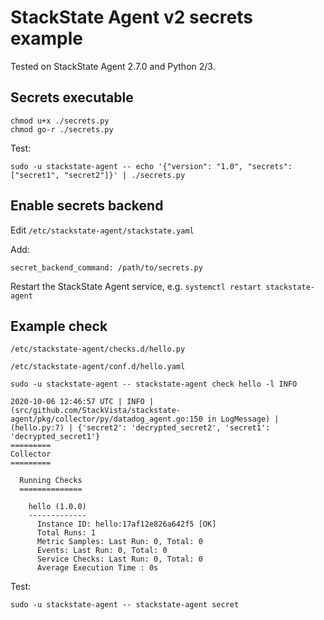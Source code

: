 # StackState Agent v2 secrets example

Tested on StackState Agent 2.7.0 and Python 2/3.


## Secrets executable

```
chmod u+x ./secrets.py
chmod go-r ./secrets.py
```

Test:

```
sudo -u stackstate-agent -- echo '{"version": "1.0", "secrets": ["secret1", "secret2"]}' | ./secrets.py
```

## Enable secrets backend

Edit `/etc/stackstate-agent/stackstate.yaml`

Add:

```
secret_backend_command: /path/to/secrets.py
```

Restart the StackState Agent service, e.g. `systemctl restart stackstate-agent`


## Example check


`/etc/stackstate-agent/checks.d/hello.py`

`/etc/stackstate-agent/conf.d/hello.yaml`


`sudo -u stackstate-agent -- stackstate-agent check hello -l INFO`

```
2020-10-06 12:46:57 UTC | INFO | (src/github.com/StackVista/stackstate-agent/pkg/collector/py/datadog_agent.go:150 in LogMessage) | (hello.py:7) | {'secret2': 'decrypted_secret2', 'secret1': 'decrypted_secret1'}
=========
Collector
=========

  Running Checks
  ==============

    hello (1.0.0)
    -------------
      Instance ID: hello:17af12e826a642f5 [OK]
      Total Runs: 1
      Metric Samples: Last Run: 0, Total: 0
      Events: Last Run: 0, Total: 0
      Service Checks: Last Run: 0, Total: 0
      Average Execution Time : 0s
```

Test:

```
sudo -u stackstate-agent -- stackstate-agent secret
```